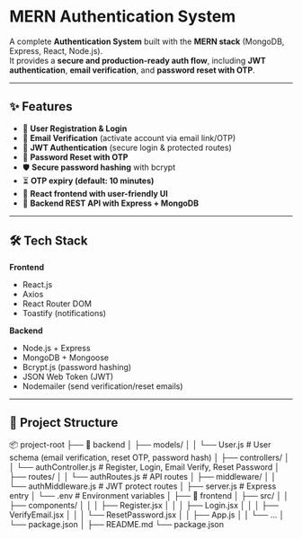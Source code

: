 # MERN Authentication System

A complete **Authentication System** built with the **MERN stack** (MongoDB, Express, React, Node.js).  
It provides a **secure and production-ready auth flow**, including **JWT authentication**, **email verification**, and **password reset with OTP**.  

---

## ✨ Features

- 👤 **User Registration & Login**  
- 📧 **Email Verification** (activate account via email link/OTP)  
- 🔑 **JWT Authentication** (secure login & protected routes)  
- 🔐 **Password Reset with OTP**  
- 🛡️ **Secure password hashing** with bcrypt  
- ⏳ **OTP expiry (default: 10 minutes)**  
- 🎨 **React frontend with user-friendly UI**  
- 🚀 **Backend REST API with Express + MongoDB**  

---

## 🛠️ Tech Stack

**Frontend**
- React.js  
- Axios  
- React Router DOM  
- Toastify (notifications)  

**Backend**
- Node.js + Express  
- MongoDB + Mongoose  
- Bcrypt.js (password hashing)  
- JSON Web Token (JWT)  
- Nodemailer (send verification/reset emails)  

---

## 📂 Project Structure
📦 project-root
├── 📁 backend
│ ├── models/
│ │ └── User.js # User schema (email verification, reset OTP, password hash)
│ ├── controllers/
│ │ └── authController.js # Register, Login, Email Verify, Reset Password
│ ├── routes/
│ │ └── authRoutes.js # API routes
│ ├── middleware/
│ │ └── authMiddleware.js # JWT protect routes
│ ├── server.js # Express entry
│ └── .env # Environment variables
│
├── 📁 frontend
│ ├── src/
│ │ ├── components/
│ │ │ ├── Register.jsx
│ │ │ ├── Login.jsx
│ │ │ ├── VerifyEmail.jsx
│ │ │ └── ResetPassword.jsx
│ │ ├── App.js
│ │ └── ...
│ └── package.json
│
├── README.md
└── package.json
